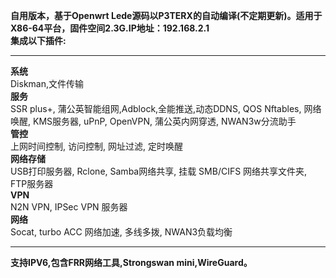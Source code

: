 **自用版本，基于Openwrt Lede源码以P3TERX的自动编译(不定期更新)。适用于X86-64平台，固件空间2.3G.IP地址：192.168.2.1**\
**集成以下插件:**
*************************************************
**系统**\
Diskman,文件传输\
**服务**\
SSR plus+, 蒲公英智能组网,Adblock,全能推送,动态DDNS, QOS Nftables, 网络唤醒, KMS服务器, uPnP, OpenVPN, 蒲公英内网穿透, NWAN3w分流助手\
**管控**\
上网时间控制, 访问控制, 网址过滤, 定时唤醒\
**网络存储**\
USB打印服务器, Rclone, Samba网络共享, 挂载 SMB/CIFS 网络共享文件夹, FTP服务器\
**VPN**\
N2N VPN, IPSec VPN 服务器\
**网络**\
Socat, turbo ACC 网络加速, 多线多拨, NWAN3负载均衡

*************************************************
**支持IPV6,包含FRR网络工具,Strongswan mini,WireGuard。**

